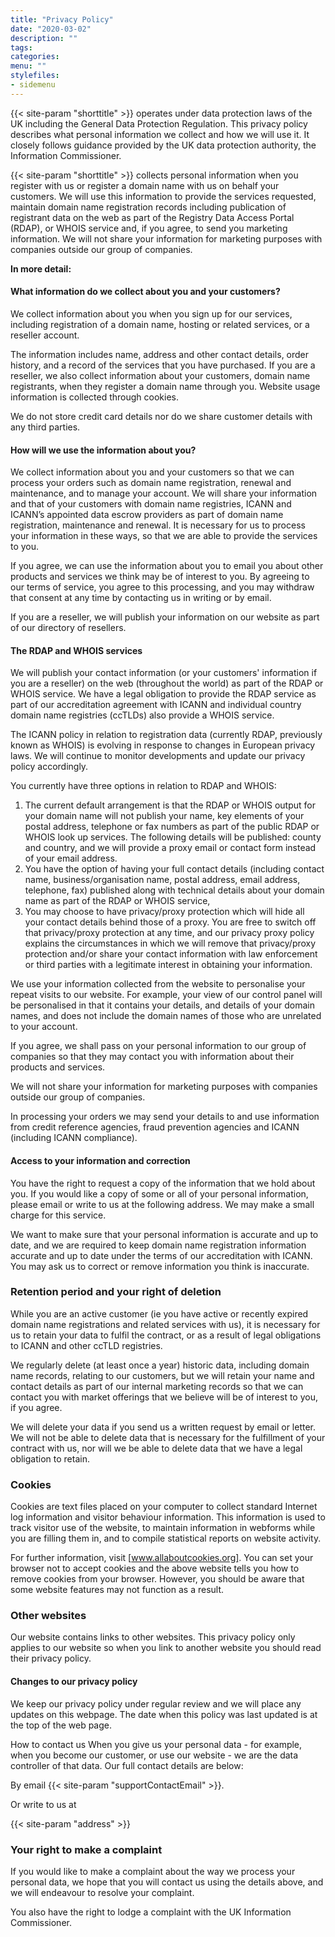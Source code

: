 ```yaml
---
title: "Privacy Policy"
date: "2020-03-02"
description: ""
tags: 
categories: 
menu: ""
stylefiles: 
- sidemenu
---
```





{{< site-param "shorttitle" >}} operates under data protection laws of the UK including the General Data Protection Regulation. This privacy policy describes what personal information we collect and how we will use it. It closely follows guidance provided by the UK data protection authority, the Information Commissioner.



{{< site-param "shorttitle" >}} collects personal information when you register with us or register a domain name with us on behalf your customers. We will use this information to provide the services requested, maintain domain name registration records including publication of registrant data on the web as part of the Registry Data Access Portal (RDAP), or WHOIS service and, if you agree, to send you marketing information. We will not share your information for marketing purposes with companies outside our group of companies.



**In more detail:**

#### What information do we collect about you and your customers?

We collect information about you when you sign up for our services, including registration of a domain name, hosting or related services, or a reseller account.

The information includes name, address and other contact details, order history, and a record of the services that you have purchased. If you are a reseller, we also collect information about your customers, domain name registrants, when they register a domain name through you. Website usage information is collected through cookies.

We do not store credit card details nor do we share customer details with any third parties.



#### How will we use the information about you?

We collect information about you and your customers so that we can process your orders such as domain name registration, renewal and maintenance, and to manage your account.  We will share your information and that of your customers with domain name registries, ICANN and ICANN’s appointed data escrow providers as part of domain name registration, maintenance and renewal. It is necessary for us to process your information in these ways, so that we are able to provide the services to you.



If you agree, we can use the information about you to email you about other products and services we think may be of interest to you.  By agreeing to our terms of service, you agree to this processing, and you may withdraw that consent at any time by contacting us in writing or by email.



If you are a reseller, we will publish your information on our website as part of our directory of resellers.



#### The RDAP and WHOIS services

We will publish your contact information (or your customers' information if you are a reseller) on the web (throughout the world) as part of the RDAP or WHOIS service. We have a legal obligation to provide the RDAP service as part of our accreditation agreement with ICANN and individual country domain name registries (ccTLDs) also provide a WHOIS service.  



The ICANN policy in relation to registration data (currently RDAP, previously known as WHOIS) is evolving in response to changes in European privacy laws.  We will continue to monitor developments and update our privacy policy accordingly.



You currently have three options in relation to RDAP and WHOIS:



1. The current default arrangement is that the RDAP or WHOIS output for your domain name will not publish your name, key elements of your postal address, telephone or fax numbers as part of the public RDAP or WHOIS look up services.  The following details will be published: county and country, and we will provide a proxy email or contact form instead of your email address.  
2. You have the option of having your full contact details (including contact name, business/organisation name, postal address, email address, telephone, fax) published along with technical details about your domain name as part of the RDAP or WHOIS service,  
3. You may choose to have privacy/proxy protection which will hide all your contact details behind those of a proxy. You are free to switch off that privacy/proxy protection at any time, and our privacy proxy policy explains the circumstances in which we will remove that privacy/proxy protection and/or share your contact information with law enforcement or third parties with a legitimate interest in obtaining your information.



We use your information collected from the website to personalise your repeat visits to our website.  For example, your view of our control panel will be personalised in that it contains your details, and details of your domain names, and does not include the domain names of those who are unrelated to your account.



If you agree, we shall pass on your personal information to our group of companies so that they may contact you with information about their products and services.



We will not share your information for marketing purposes with companies outside our group of companies.



In processing your orders we may send your details to and use information from credit reference agencies, fraud prevention agencies and ICANN (including ICANN compliance).



#### Access to your information and correction

You have the right to request a copy of the information that we hold about you. If you would like a copy of some or all of your personal information, please email or write to us at the following address. We may make a small charge for this service.

We want to make sure that your personal information is accurate and up to date, and we are required to keep domain name registration information accurate and up to date under the terms of our accreditation with ICANN. You may ask us to correct or remove information you think is inaccurate.

### Retention period and your right of deletion
While you are an active customer (ie you have active or recently expired domain name registrations and related services with us), it is necessary for us to retain your data to fulfil the contract, or as a result of legal obligations to ICANN and other ccTLD registries.



We regularly delete (at least once a year) historic data, including domain name records, relating to our customers, but we will retain your name and contact details as part of our internal marketing records so that we can contact you with market offerings that we believe will be of interest to you, if you agree.



We will delete your data if you send us a written request by email or letter.  We will not be able to delete data that is necessary for the fulfillment of your contract with us, nor will we be able to delete data that we have a legal obligation to retain.

### Cookies
Cookies are text files placed on your computer to collect standard Internet log information and visitor behaviour information. This information is used to track visitor use of the website, to maintain information in webforms while you are filling them in, and to compile statistical reports on website activity.

For further information, visit [www.allaboutcookies.org]. You can set your browser not to accept cookies and the above website tells you how to remove cookies from your browser. However, you should be aware that some website features may not function as a result.

### Other websites
Our website contains links to other websites. This privacy policy only applies to our website so when you link to another website you should read their privacy policy.



#### Changes to our privacy policy

We keep our privacy policy under regular review and we will place any updates on this webpage. The date when this policy was last updated is at the top of the web page.

How to contact us
When you give us your personal data - for example, when you become our customer, or use our website - we are the data controller of that data.  Our full contact details are below:



By email {{< site-param "supportContactEmail" >}}.



Or write to us at

{{< site-param "address" >}}  



### Your right to make a complaint
If you would like to make a complaint about the way we process your personal data, we hope that you will contact us using the details above, and we will endeavour to resolve your complaint.



You also have the right to lodge a complaint with the UK Information Commissioner.


